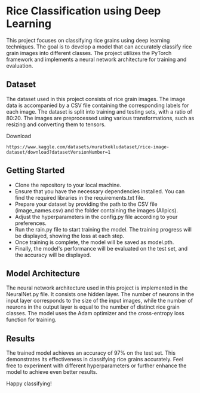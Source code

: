 # Rice Classification using Deep Learning
This project focuses on classifying rice grains using deep learning techniques. The goal is to develop a model that can accurately classify rice grain images into different classes. The project utilizes the PyTorch framework and implements a neural network architecture for training and evaluation.

## Dataset
The dataset used in this project consists of rice grain images. The image data is accompanied by a CSV file containing the corresponding labels for each image. The dataset is split into training and testing sets, with a ratio of 80:20. The images are preprocessed using various transformations, such as resizing and converting them to tensors.

Download
```
https://www.kaggle.com/datasets/muratkokludataset/rice-image-dataset/download?datasetVersionNumber=1
```

## Getting Started
- Clone the repository to your local machine.
- Ensure that you have the necessary dependencies installed. You can find the required libraries in the requirements.txt file.
- Prepare your dataset by providing the path to the CSV file (image_names.csv) and the folder containing the images (Allpics).
- Adjust the hyperparameters in the config.py file according to your preferences.
- Run the rain.py file to start training the model. The training progress will be displayed, showing the loss at each step.
- Once training is complete, the model will be saved as model.pth.
- Finally, the model's performance will be evaluated on the test set, and the accuracy will be displayed.


## Model Architecture
The neural network architecture used in this project is implemented in the NeuralNet.py file. It consists one hidden layer. The number of neurons in the input layer corresponds to the size of the input images, while the number of neurons in the output layer is equal to the number of distinct rice grain classes. The model uses the Adam optimizer and the cross-entropy loss function for training.

## Results
The trained model achieves an accuracy of 97% on the test set. This demonstrates its effectiveness in classifying rice grains accurately. Feel free to experiment with different hyperparameters or further enhance the model to achieve even better results.

Happy classifying!
